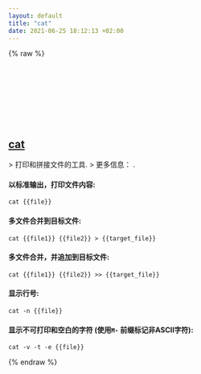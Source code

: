```yaml
---
layout: default
title: "cat"
date: 2021-06-25 18:12:13 +02:00
---
```

{% raw %}
<h2 id="cat">
  <a href="/zh/common/cat.html">cat</a> <a href="#cat"><svg class="icon">
    <use href="/assets/images/unicode_sprite.svg#link" />
  </svg></a>
</h2>
> 打印和拼接文件的工具.
> 更多信息： <https://www.gnu.org/software/coreutils/cat>.

#### 以标准输出，打印文件内容:
```shell
cat {{file}}
```
#### 多文件合并到目标文件:
```shell
cat {{file1}} {{file2}} > {{target_file}}
```
#### 多文件合并，并追加到目标文件:
```shell
cat {{file1}} {{file2}} >> {{target_file}}
```
#### 显示行号:
```shell
cat -n {{file}}
```
#### 显示不可打印和空白的字符 (使用`M-` 前缀标记非ASCII字符):
```shell
cat -v -t -e {{file}}
```
{% endraw %}